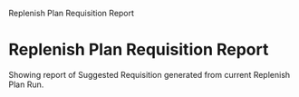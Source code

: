
Replenish Plan Requisition Report
# Replenish Plan Requisition Report


Showing report of Suggested Requisition generated from current Replenish Plan Run.

